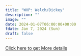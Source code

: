 ```yaml
---
title: "WHP: Welch/Dickey" 
description: ""
image: ""
date: 2024-01-07T06:00:00+00:00
fdate: Jan 7, 2024 (Sun)
draft: false
---
```

<a href="https://activities.outdoors.org/search/index.cfm/action/details/id/147108" target="_blank">Click here to get More details</a>
